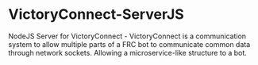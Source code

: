 # VictoryConnect-ServerJS
NodeJS Server for VictoryConnect - VictoryConnect is a communication system to allow multiple parts of a FRC bot to communicate common data through network sockets. Allowing a microservice-like structure to a bot.
